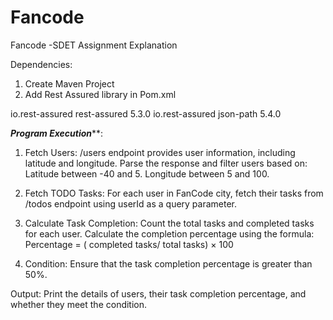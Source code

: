 # Fancode
Fancode -SDET Assignment 
Explanation

Dependencies:
1. Create Maven Project
1. Add Rest Assured library in Pom.xml

 <dependency>
        <groupId>io.rest-assured</groupId>
        <artifactId>rest-assured</artifactId>
        <version>5.3.0</version>
    </dependency>

<!-- https://mvnrepository.com/artifact/io.rest-assured/json-path -->
<dependency>
	<groupId>io.rest-assured</groupId>
	<artifactId>json-path</artifactId>
	<version>5.4.0</version>
</dependency>
    
***Program Execution*****:

1. Fetch Users:
/users endpoint provides user information, including latitude and longitude.
Parse the response and filter users based on:
Latitude between -40 and 5.
Longitude between 5 and 100.

2. Fetch TODO Tasks:
For each user in FanCode city, fetch their tasks from /todos endpoint using userId as a query parameter.

3. Calculate Task Completion:
Count the total tasks and completed tasks for each user.
Calculate the completion percentage using the formula:
Percentage
= ( completed tasks/ total tasks) × 100

4. Condition:
Ensure that the task completion percentage is greater than 50%.

Output:
Print the details of users, their task completion percentage, and whether they meet the condition.
